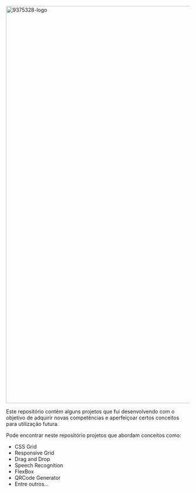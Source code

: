 <img width="1085" alt="9375328-logo" src="https://github.com/ChicoFinels/Code4Fun/assets/117661082/fbade8ef-7eb3-4be9-8b55-d6e9e4ec6d67">

Este repositório contém alguns projetos que fui desenvolvendo com o objetivo de adquirir novas competências e aperfeiçoar certos conceitos para utilização futura.

Pode encontrar neste repositório projetos que abordam conceitos como:
<ul>
  <li>CSS Grid</li>
  <li>Responsive Grid</li>
  <li>Drag and Drop</li>
  <li>Speech Recognition</li>
  <li>FlexBox</li>
  <li>QRCode Generator</li>
  <li>Entre outros...</li>
</ul>
